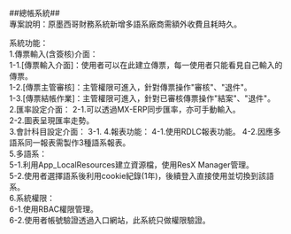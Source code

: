 ##總帳系統##    
專案說明：原墨西哥財務系統新增多語系廠商需額外收費且耗時久。  

系統功能：    
1.傳票輸入(含簽核)介面：  
  1-1.[傳票輸入介面]：使用者可以在此建立傳票，每一使用者只能看見自己輸入的傳票。  
  1-2.[傳票主管審核]：主管權限可進入，針對傳票操作"審核"、"退件"。   
  1-3.[傳票結帳作業]：主管權限可進入，針對已審核傳票操作"結案"、"退件"。    
2.匯率設定介面：
  2-1.可以透過MX-ERP同步匯率，亦可手動輸入。  
  2-2.圖表呈現匯率走勢。  
3.會計科目設定介面：
  3-1.
4.報表功能：
  4-1.使用RDLC報表功能。
  4-2.因應多語系同一報表需製作3種語系報表。  
5.多語系：  
  5-1.利用App_LocalResources建立資源檔，使用ResX Manager管理。  
  5-2.使用者選擇語系後利用cookie紀錄(1年)，後續登入直接使用並切換到該語系。  
6.系統權限：  
  6-1.使用RBAC權限管理。  
  6-2.使用者帳號驗證透過入口網站，此系統只做權限驗證。  
